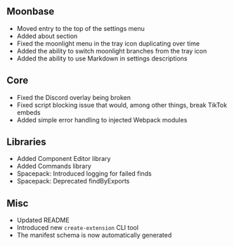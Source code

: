 ## Moonbase

- Moved entry to the top of the settings menu
- Added about section
- Fixed the moonlight menu in the tray icon duplicating over time
- Added the ability to switch moonlight branches from the tray icon
- Added the ability to use Markdown in settings descriptions

## Core

- Fixed the Discord overlay being broken
- Fixed script blocking issue that would, among other things, break TikTok embeds
- Added simple error handling to injected Webpack modules

## Libraries

- Added Component Editor library
- Added Commands library
- Spacepack: Introduced logging for failed finds
- Spacepack: Deprecated findByExports

## Misc

- Updated README
- Introduced new `create-extension` CLI tool
- The manifest schema is now automatically generated
